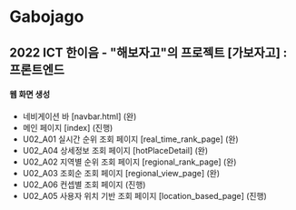 # Gabojago
2022 ICT 한이음 - "해보자고"의 프로젝트 [가보자고] : 프론트엔드 
---
#### 웹 화면 생성
 - 네비게이션 바 [navbar.html] (완)
 - 메인 페이지 [index] (진행)
 - U02_A01 실시간 순위 조회 페이지 [real_time_rank_page] (완)
 - U02_A04 상세정보 조회 페이지 [hotPlaceDetail] (완)
 - U02_A02 지역별 순위 조회 페이지 [regional_rank_page] (완)
 - U02_A03 조회순 조회 페이지 [regional_view_page] (완)
 - U02_A06 컨셉별 조회 페이지 (진행)
 - U02_A05 사용자 위치 기반 조회 페이지 [location_based_page] (진행)
 

